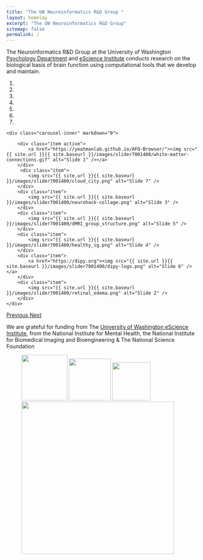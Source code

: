 ```yaml
---
title: "The UW Neuroinformatics R&D Group "
layout: homelay
excerpt: "The UW Neuroinformatics R&D Group"
sitemap: false
permalink: /
---
```


The Neuroinformatics R&D Group at the University of Washington [Psychology Department](https://psych.uw.edu/) and [eScience Institute](https://escience.washington.edu/) conducts research on the biological basis of brain function using computational tools that we develop and maintain.

<div markdown="0" id="carousel" class="carousel slide" data-ride="carousel" data-interval="5000" data-pause="hover" >
    <ol class="carousel-indicators">
        <li data-target="#carousel" data-slide-to="0" class="active"></li>
        <li data-target="#carousel" data-slide-to="1"></li>
        <li data-target="#carousel" data-slide-to="2"></li>
        <li data-target="#carousel" data-slide-to="3"></li>
        <li data-target="#carousel" data-slide-to="4"></li>
        <li data-target="#carousel" data-slide-to="5"></li>
        <li data-target="#carousel" data-slide-to="6"></li>
    </ol>

    <div class="carousel-inner" markdown="0">

        <div class="item active">
            <a href="https://yeatmanlab.github.io/AFQ-Browser/"><img src="{{ site.url }}{{ site.baseurl }}/images/slider7001400/white-matter-connections.gif" alt="Slide 1" /></a>
        </div>
         <div class="item">
            <img src="{{ site.url }}{{ site.baseurl }}/images/slider7001400/cloud_city.png" alt="Slide 7" />
        </div>
        <div class="item">
            <img src="{{ site.url }}{{ site.baseurl }}/images/slider7001400/neurohack-collage.png" alt="Slide 3" />
        </div>
        <div class="item">
            <img src="{{ site.url }}{{ site.baseurl }}/images/slider7001400/dMRI_group_structure.png" alt="Slide 5" />
        </div>
        <div class="item">
            <img src="{{ site.url }}{{ site.baseurl }}/images/slider7001400/healthy_ig.png" alt="Slide 4" />
        </div>
        <div class="item">
            <a href="https://dipy.org"><img src="{{ site.url }}{{ site.baseurl }}/images/slider7001400/dipy-logo.png" alt="Slide 6" /></a>
        </div>
        <div class="item">
            <img src="{{ site.url }}{{ site.baseurl }}/images/slider7001400/retinal_edema.png" alt="Slide 2" />
        </div>
    </div>
  <a class="left carousel-control" href="#carousel" role="button" data-slide="prev">
    <span class="glyphicon glyphicon-chevron-left" aria-hidden="true"></span>
    <span class="sr-only">Previous</span>
  </a>
  <a class="right carousel-control" href="#carousel" role="button" data-slide="next">
    <span class="glyphicon glyphicon-chevron-right" aria-hidden="true"></span>
    <span class="sr-only">Next</span>
  </a>
</div>

We are grateful for funding from The [University of Washington eScience Institute](https://escience.washington.edu), from the National Institute for Mental Health, the National Institute for Biomedical Imaging and Bioengineering & The National Science Foundation

<figure class="fourth">
  <img src="{{ site.url }}{{ site.baseurl }}/images/logopic/Logo_NIH.png" style="width: 120px">
  <img src="{{ site.url }}{{ site.baseurl }}/images/logopic/Logo_NSF.jpeg" style="width: 110px">
  <img src="{{ site.url }}{{ site.baseurl }}/images/logopic/Logo_BRAINI.png" style="width: 100px">
  <img src="{{ site.url }}{{ site.baseurl }}/images/logopic/Logo_eScience.png" style="width: 400px">
</figure>
